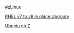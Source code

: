 #zLinux

[RHEL v7 to v8 in place Upgrade](https://access.redhat.com/documentation/en-us/red_hat_enterprise_linux/8/pdf/upgrading_from_rhel_7_to_rhel_8/red_hat_enterprise_linux-8-upgrading_from_rhel_7_to_rhel_8-en-us.pdf)

[Ubuntu on Z](http://www.fargos.net/packages/README_UbuntuOnHercules.html)
